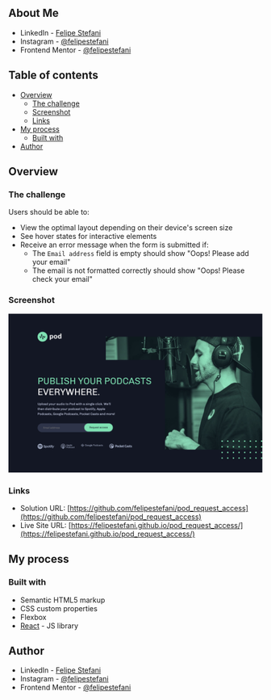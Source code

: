 ## About Me

- LinkedIn - [Felipe Stefani](https://www.linkedin.com/in/felipe-stefani-a35185116/)
- Instagram - [@felipestefani](hhttps://www.instagram.com/felipestefani/)
- Frontend Mentor - [@felipestefani](https://www.frontendmentor.io/profile/felipestefani)

## Table of contents

- [Overview](#overview)
  - [The challenge](#the-challenge)
  - [Screenshot](#screenshot)
  - [Links](#links)
- [My process](#my-process)
  - [Built with](#built-with)
- [Author](#author)

## Overview

### The challenge

Users should be able to:

- View the optimal layout depending on their device's screen size
- See hover states for interactive elements
- Receive an error message when the form is submitted if:
  - The `Email address` field is empty should show "Oops! Please add your email"
  - The email is not formatted correctly should show "Oops! Please check your email"

### Screenshot

![](./src/assets/hero.png)


### Links

- Solution URL: [https://github.com/felipestefani/pod_request_access](https://github.com/felipestefani/pod_request_access)
- Live Site URL: [https://felipestefani.github.io/pod_request_access/](https://felipestefani.github.io/pod_request_access/)

## My process

### Built with

- Semantic HTML5 markup
- CSS custom properties
- Flexbox
- [React](https://reactjs.org/) - JS library


## Author

- LinkedIn - [Felipe Stefani](https://www.linkedin.com/in/felipe-stefani-a35185116/)
- Instagram - [@felipestefani](hhttps://www.instagram.com/felipestefani/)
- Frontend Mentor - [@felipestefani](https://www.frontendmentor.io/profile/felipestefani)
